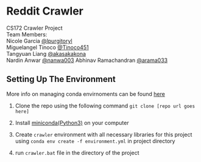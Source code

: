 # Reddit Crawler
CS172 Crawler Project  
Team Members:  
Nicole Garcia [@lpurgitoryl](https://github.com/lpurgitoryl)  
Miguelangel Tinoco [@Tinoco451](https://github.com/Tinoco451)  
Tangyuan Liang [@akasakakona](https://github.com/akasakakona)  
Nardin Anwar [@nanwa003](https://github.com/nanwa003)
Abhinav Ramachandran [@arama033](https://github.com/arama033)

## Setting Up The Environment

More info on managing conda envirnoments can be found [here](https://conda.io/projects/conda/en/latest/user-guide/tasks/manage-environments.html)

1) Clone the repo using the following command `git clone [repo url goes here]`

2) Install [miniconda(Python3)](https://conda.io/miniconda.html) on your computer

3) Create `crawler` environment with all necessary libraries for this project using
`conda env create -f environment.yml` in project directory

4) run `crawler.bat` file in the directory of the project
